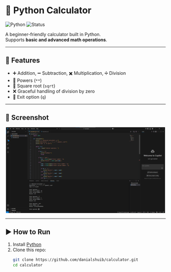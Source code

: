 # 🧮 Python Calculator  

![Python](https://img.shields.io/badge/Python-3.12-blue)
![Status](https://img.shields.io/badge/Status-Complete-green)

A beginner-friendly calculator built in Python.  
Supports **basic and advanced math operations**.  

---

## 🚀 Features
- ➕ Addition, ➖ Subtraction, ✖️ Multiplication, ➗ Division  
- 🔢 Powers (`**`)  
- 📐 Square root (`sqrt`)  
- ❌ Graceful handling of division by zero  
- 🚪 Exit option (`q`)  

---

## 📸 Screenshot
<p align="center">
  <img src="screenshot.png" width="500">
</p>

---

## ▶️ How to Run
1. Install [Python](https://www.python.org/downloads/)  
2. Clone this repo:  
   ```bash
   git clone https://github.com/danialshuib/calculator.git
   cd calculator
